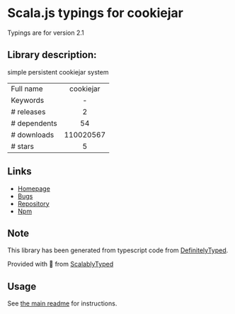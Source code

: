 
# Scala.js typings for cookiejar

Typings are for version 2.1

## Library description:
simple persistent cookiejar system

|                    |                 |
| ------------------ | :-------------: |
| Full name          | cookiejar |
| Keywords           | - |
| # releases         | 2 |
| # dependents       | 54 |
| # downloads        | 110020567 |
| # stars            | 5 |

## Links
- [Homepage](https://github.com/bmeck/node-cookiejar#readme)
- [Bugs](https://github.com/bmeck/node-cookiejar/issues)
- [Repository](https://github.com/bmeck/node-cookiejar)
- [Npm](https://www.npmjs.com/package/cookiejar)
    


## Note
This library has been generated from typescript code from [DefinitelyTyped](https://definitelytyped.org).

Provided with :purple_heart: from [ScalablyTyped](https://github.com/oyvindberg/ScalablyTyped)

## Usage
See [the main readme](../../readme.md) for instructions.


